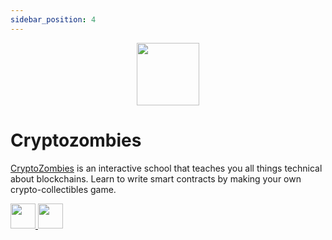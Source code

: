 ```yaml
---
sidebar_position: 4
---
```


<p align="center">
  <img src="https://cryptozombies.io/images/CZ_logo_landscape.png" height='100' />
</p>

# Cryptozombies


[CryptoZombies](https://cryptozombies.io/) is an interactive school that teaches you all things technical about blockchains. Learn to write smart contracts by making your own crypto-collectibles game.

<a href='https://github.com/CryptozombiesHQ/' >
   <img src="https://skillicons.dev/icons?i=github" height='40'/> 
</a>
<a href='https://twitter.com/CryptoZombiesHQ' >
   <img src="https://skillicons.dev/icons?i=twitter" height='40'/> 
</a>
